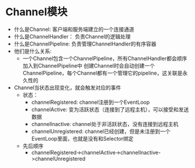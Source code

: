 Channel模块
===
* 什么是Channel: 客户端和服务端建立的一个连接通道
* 什么是ChannelHandler： 负责Channel的逻辑处理
* 什么是ChannelPipeline: 负责管理ChannelHandler的有序容器
* 他们是什么关系:
    * 一个Channel包含一个ChannelPipeline，所有ChannelHandler都会顺序加入到ChannelPipeline中 创建Channel时会自动创建一个ChannelPipeline，每个Channel都有一个管理它的pipeline，这关联是永久性的
* Channel当状态出现变化，就会触发对应的事件
    * 状态：
        * channelRegistered: channel注册到一个EventLoop
        * channelActive: 变为活跃状态（连接到了远程主机），可以接受和发送数据
        * channelInactive: channel处于非活跃状态，没有连接到远程主机
        * channelUnregistered: channel已经创建，但是未注册到一个EventLoop里面，也就是没有和Selector绑定
    * 先后顺序
        * channelRegistered->channelActive->channelInactive->channelUnregistered